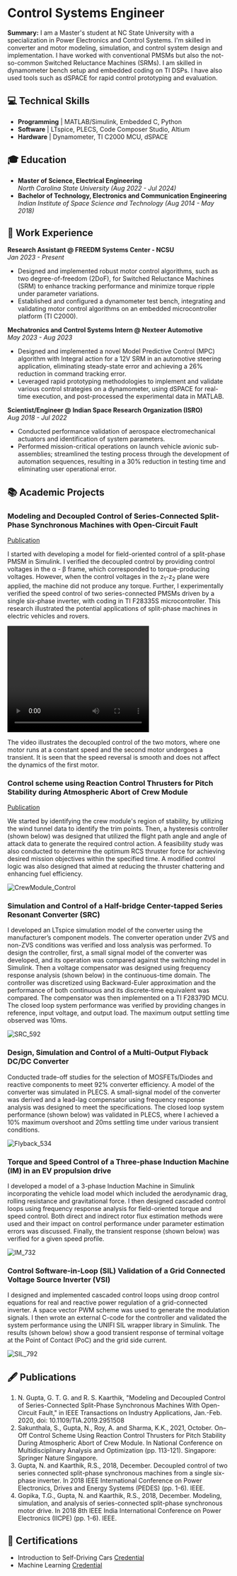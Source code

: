 # Control Systems Engineer

**Summary:** I am a Master's student at NC State University with a specialization in Power Electronics and Control Systems. I'm skilled in converter and motor modeling, simulation, and control system design and implementation. I have worked with conventional PMSMs but also the not-so-common Switched Reluctance Machines (SRMs). I am skilled in dynamometer bench setup and embedded coding on TI DSPs. I have also used tools such as dSPACE for rapid control prototyping and evaluation.

## 💻 Technical Skills
- **Programming** | MATLAB/Simulink, Embedded C, Python
- **Software** | LTspice, PLECS, Code Composer Studio, Altium
- **Hardware** | Dynamometer, TI C2000 MCU, dSPACE

## 🎓 Education
- **Master of Science, Electrical Engineering** <br>
_North Carolina State University (Aug 2022 - Jul 2024)_
- **Bachelor of Technology, Electronics and Communication Engineering** <br>
_Indian Institute of Space Science and Technology (Aug 2014 - May 2018)_

## 💼 Work Experience
**Research Assistant @ FREEDM Systems Center - NCSU** <br>
_Jan 2023 - Present_
- Designed and implemented robust motor control algorithms, such as two degree-of-freedom (2DoF), for Switched Reluctance Machines (SRM) to enhance tracking performance and minimize torque ripple under parameter variations.
- Established and configured a dynamometer test bench, integrating and validating motor control algorithms on an embedded microcontroller platform (TI C2000).

**Mechatronics and Control Systems Intern @ Nexteer Automotive** <br>
_May 2023 - Aug 2023_
- Designed and implemented a novel Model Predictive Control (MPC) algorithm with Integral action for a 12V SRM in an automotive steering application, eliminating steady-state error and achieving a 26% reduction in command tracking error.
- Leveraged rapid prototyping methodologies to implement and validate various control strategies on a dynamometer, using dSPACE for real-time execution, and post-processed the experimental data in MATLAB.

**Scientist/Engineer @ Indian Space Research Organization (ISRO)** <br>
_Aug 2018 - Jul 2022_
- Conducted performance validation of aerospace electromechanical actuators and identification of system parameters.
- Performed mission-critical operations on launch vehicle avionic sub-assemblies; streamlined the testing process through the development of automation sequences, resulting in a 30% reduction in testing time and eliminating user operational error.


## 📚 Academic Projects
### Modeling and Decoupled Control of Series-Connected Split-Phase Synchronous Machines with Open-Circuit Fault
[Publication](https://ieeexplore.ieee.org/abstract/document/8891722)

I started with developing a model for field-oriented control of a split-phase PMSM in Simulink. I verified the decoupled control by providing control voltages in the &alpha; - &beta; frame, which corresponded to torque-producing voltages. However, when the control voltages in the z<sub>1</sub>-z<sub>2</sub> plane were applied, the machine did not produce any torque. Further, I experimentally verified the speed control of two series-connected PMSMs driven by a single six-phase inverter, with coding in TI F28335S microcontroller. This research illustrated the potential applications of split-phase machines in electric vehicles and rovers. 

<video width="320" height="240" autoplay>
  <source src="/assets/decoupled_comp.mp4" type="video/mp4">
</video>

<!-- ![PMSM_decoupled](/assets/setup_2.jpg)  -->
The video illustrates the decoupled control of the two motors, where one motor runs at a constant speed and the second motor undergoes a transient. It is seen that the speed reversal is smooth and does not affect the dynamics of the first motor.

### Control scheme using Reaction Control Thrusters for Pitch Stability during Atmospheric Abort of Crew Module
[Publication](https://link.springer.com/chapter/10.1007/978-981-19-3938-9_11)

We started by identifying the crew module's region of stability, by utilizing the wind tunnel data to identify the trim points. Then, a hysteresis controller (shown below) was designed that utilized the flight path angle and angle of attack data to generate the required control action. A feasibility study was also conducted to determine the optimum RCS thruster force for achieving desired mission objectives within the specified time. A modified control logic was also designed that aimed at reducing the thruster chattering and enhancing fuel efficiency.

![CrewModule_Control](/assets/on_off_control.png)

### Simulation and Control of a Half-bridge Center-tapped Series Resonant Converter (SRC)

I developed an LTspice simulation model of the converter using the manufacturer’s component models. The converter operation under ZVS and non-ZVS conditions was verified and loss analysis was performed. To design the controller, first, a small signal model of the converter was developed, and its operation was compared against the switching model in Simulink. Then a voltage compensator was designed using frequency response analysis (shown below) in the continuous-time domain. The controller was discretized using Backward-Euler approximation and the performance of both continuous and its discrete-time equivalent was compared. The compensator was then implemented on a TI F28379D MCU. The closed loop system performance was verified by providing changes in reference, input voltage, and output load. The maximum output settling time observed was 10ms.

![SRC_592](/assets/bode_designer_592.png)

### Design, Simulation and Control of a Multi-Output Flyback DC/DC Converter

Conducted trade-off studies for the selection of MOSFETs/Diodes and reactive components to meet 92% converter efficiency. A model of the converter was simulated in PLECS. A small-signal model of the converter was derived and a lead-lag compensator using frequency response analysis was designed to meet the specifications. The closed loop system performance (shown below) was validated in PLECS, where I achieved a 10% maximum overshoot and 20ms settling time under various transient conditions.

![Flyback_534](/assets/schematic_closedloop_534.png)

### Torque and Speed Control of a Three-phase Induction Machine (IM) in an EV propulsion drive

I developed a model of a 3-phase Induction Machine in Simulink incorporating the vehicle load model which included the aerodynamic drag, rolling resistance and gravitational force. I then designed cascaded control loops using frequency response analysis for field-oriented torque and speed control. Both direct and indirect rotor flux estimation methods were used and their impact on control performance under parameter estimation errors was discussed. Finally, the transient response (shown below) was verified for a given speed profile.

![IM_732](/assets/torque_profile_IM.png)

### Control Software-in-Loop (SIL) Validation of a Grid Connected Voltage Source Inverter (VSI)

I designed and implemented cascaded control loops using droop control equations for real and reactive power regulation of a grid-connected inverter. A space vector PWM scheme was used to generate the modulation signals. I then wrote an external C-code for the controller and validated the system performance using the UNIFI SIL wrapper library in Simulink. The results (shown below) show a good transient response of terminal voltage at the Point of Contact (PoC) and the grid side current.

![SIL_792](/assets/demoResultDroop.png)


## 🖋️ Publications
1. N. Gupta, G. T. G. and R. S. Kaarthik, "Modeling and Decoupled Control of Series-Connected Split-Phase Synchronous Machines With Open-Circuit Fault," in IEEE Transactions on Industry Applications, Jan.-Feb. 2020, doi: 10.1109/TIA.2019.2951508
2. Sakunthala, S., Gupta, N., Roy, A. and Sharma, K.K., 2021, October. On–Off Control Scheme Using Reaction Control Thrusters for Pitch Stability During Atmospheric Abort of Crew Module. In National Conference on Multidisciplinary Analysis and Optimization (pp. 113-121). Singapore: Springer Nature Singapore.
3. Gupta, N. and Kaarthik, R.S., 2018, December. Decoupled control of two series connected split-phase synchronous machines from a single six-phase inverter. In 2018 IEEE International Conference on Power Electronics, Drives and Energy Systems (PEDES) (pp. 1-6). IEEE.
4. Gopika, T.G., Gupta, N. and Kaarthik, R.S., 2018, December. Modeling, simulation, and analysis of series-connected split-phase synchronous motor drive. In 2018 8th IEEE India International Conference on Power Electronics (IICPE) (pp. 1-6). IEEE.

## 📜 Certifications
- Introduction to Self-Driving Cars [Credential](https://www.coursera.org/account/accomplishments/verify/VL4CYKBNCTFT)
- Machine Learning [Credential](https://www.coursera.org/account/accomplishments/verify/DJMPDFPA8MM3)
